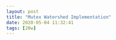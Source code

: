 ```yaml
---
layout: post
title: "Mutex Watershed Implementation"
date: 2020-05-04 11:32:41
tags: [20w]
---
```


<script src="https://gist.github.com/yuliwu/7b1e05952a0653d7877761d9eec3a200.js"></script>
